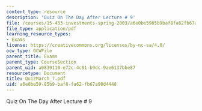 ```yaml
---
content_type: resource
description: 'Quiz On The Day After Lecture # 9'
file: /courses/15-433-investments-spring-2003/a6e0be5985b9baf8fa62fb67a98d4448_QuizMarch_7.pdf
file_type: application/pdf
learning_resource_types:
- Exams
license: https://creativecommons.org/licenses/by-nc-sa/4.0/
ocw_type: OCWFile
parent_title: Exams
parent_type: CourseSection
parent_uid: a0839110-e72c-4c01-b9dc-9ae6137bbe87
resourcetype: Document
title: QuizMarch_7.pdf
uid: a6e0be59-85b9-baf8-fa62-fb67a98d4448
---
```

Quiz On The Day After Lecture # 9